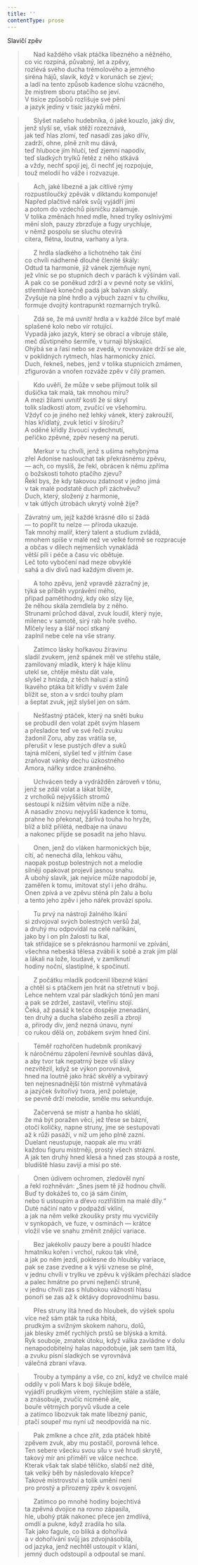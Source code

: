 ```yaml
---
title: ''
contentType: prose
---
```


Slavičí zpěv

>      Nad každého však ptáčka líbezného a něžného,  
> co víc rozpíná, půvabný, let a zpěvy,  
> rozlévá svého ducha trémolového a jemného  
> siréna hájů, slavík, když v korunách se zjeví;  
> a ladí na tento způsob kadence slohu vzácného,  
> že mistrem sboru ptačího se jeví.  
> V tisíce způsobů rozlišuje své pění  
> a jazyk jediný v tisíc jazyků mění.

>      Slyšet našeho hudebníka, ó jaké kouzlo, jaký div,  
> jenž slyší se, však stěží rozeznává,  
> jak teď hlas zlomí, teď nasadí zas jako dřív,  
> zadrží, ohne, plně znít mu dává,  
> teď hluboce jím hlučí, teď zjemní napodiv,  
> teď sladkých trylků řetěz z něho stkává  
> a vždy, nechť spojí jej, či nechť jej rozpojuje,  
> touž melodií ho váže i rozvazuje.

>      Ach, jaké líbezné a jak citlivé rýmy  
> rozpustiloučký zpěvák v diktandu komponuje!  
> Napřed plačtivě nářek svůj vyjádří jimi  
> a potom do vzdechů písničku zalamuje.  
> V tolika změnách hned mdle, hned trylky oslnivými  
> mění sloh, pauzy zbrzďuje a fugy urychluje,  
> v němž pospolu se sluchu otevírá  
> citera, flétna, loutna, varhany a lyra.

>      Z hrdla sladkého a lichotného tak činí  
> co chvíli nádherně dlouhé členité škály:  
> Odtud ta harmonie, již vánek zjemňuje nyní,  
> jež vlníc se po stupních dech v parách k výšinám valí.  
> A pak co se poněkud zdrží a v pevné noty se vklíní,  
> střemhlavě konečně padá jak balvan skály.  
> Zvyšuje na plné hrdlo a výbuch zazní v tu chvilku,  
> formuje dvojitý kontrapunkt rozmarných trylků.

>      Zdá se, že má uvnitř hrdla a v každé žilce byť malé  
> splašené kolo nebo vír rotující.  
> Vypadá jako jazyk, který se obrací a vibruje stále,  
> meč důvtipného šermíře, v turnaji blýskající.  
> Ohýbá se a řasí nebo se zvedá, v rovnováze drží se ale,  
> v poklidných rytmech, hlas harmonicky znící.  
> Duch, řekneš, nebes, jenž v tolika stupnicích zmámen,  
> zfigurován a vnořen rozváže zpěv v čilý pramen.

>      Kdo uvěří, že může v sebe přijmout tolik sil  
> dušička tak malá, tak mnohou míru?  
> A mezi žilami uvnitř kostí že si skryl  
> tolik sladkostí atom, zvučící ve všehomíru.  
> Vždyť co je jiného než lehký vánek, který zakroužil,  
> hlas křídlatý, zvuk letící v šírošíru?  
> A oděné křídly živoucí vydechnutí,  
> peříčko zpěvné, zpěv nesený na peruti.

>      Merkur v tu chvíli, jenž s ušima nehybnýma  
> zřel Adonise naslouchat tak překrásnému zpěvu,  
> — ach, co myslíš, že řekl, obrácen k němu zpříma  
> o božskosti tohoto ptačího zjevu?  
> Řekl bys, že kdy takovou zdatnost v jedno jímá  
> v tak malé podstatě duch při záchvěvu?  
> Duch, který, složený z harmonie,  
> v tak útlých útrobách ukrytý volně žije?

> Závratný um, jejž každé krásné dílo si žádá  
> — to popřít tu nelze — příroda ukazuje.  
> Tak mnohý malíř, který talent a studium zvládá,  
> mnohem spíše v malé než ve velké formě se rozpracuje  
> a občas v dílech nejmenších vynakládá  
> větší píli i péče a času víc obětuje.  
> Leč toto vybočení nad meze obvyklé  
> sahá a div divů nad každým divem je.

>      A toho zpěvu, jenž vpravdě zázračný je,  
> týká se příběh vyprávění mého,  
> případ pamětihodný, kdy oko slzy lije,  
> že něhou skála zemdlela by z něho.  
> Strunami průchod dával, zvuk loudil, který nyje,  
> milenec v samotě, sirý rab hoře svého.  
> Mlčely lesy a šlář nocí stkaný  
> zaplnil nebe cele na vše strany.

>      Zatímco lásky hořkavou žíravinu  
> sladil zvukem, jenž spánek měl ve střehu stále,  
> zamilovaný mladík, který k háje klínu  
> utekl se, chtěje městu dát vale,  
> slyšel z hnízda, z těch haluzí a stínů  
> lkavého ptáka bít křídly v svém žale  
> blížit se, ston a v srdci touhy plam  
> a šeptat zvuk, jejž slyšel jen on sám.

>      Nešťastný ptáček, který na sněti buku  
> se probudil den volat zpět svým hlasem  
> a přesladce teď ve své řeči zvuku  
> žadonil Zoru, aby zas vrátila se,  
> přerušit v lese pustých dřev a suků  
> tajná mlčení, slyšel teď v jitřním čase  
> zraňovat vánky dechu úzkostného  
> Amora, nářky srdce zraněného.

>      Uchvácen tedy a vydrážděn zároveň v tónu,  
> jenž se zdál volat a lákat blíže,  
> z vrcholků nejvyšších stromů  
> sestoupí k nižším větvím níže a níže.  
> A nasadiv znovu nejvyšší kadence k tomu,  
> prahne ho překonat, žárlivá touha ho hryže,  
> blíž a blíž přilétá, nedbaje na únavu  
> a nakonec přijde se posadit na jeho hlavu.

>      Onen, jenž do vláken harmonických bije,  
> cítí, ač nenechá díla, lehkou váhu,  
> naopak postup bolestných not a melodie  
> silněji opakovat projevil jasnou snahu.  
> A ubohý slavík, jak nejvíce může napodobí je,  
> zaměřen k tomu, imitovat styl i jeho dráhu.  
> Onen zpívá a ve zpěvu sténá pln žalu a bolu  
> a tento jeho zpěv i jeho nářek provází spolu.

>      Tu prvý na nástroji žalného lkání  
> si zdvojoval svých bolestných veršů žal,  
> a druhý mu odpovídal na celé naříkání,  
> jako by i on pln žalosti tu lkal,  
> tak střídajíce se s překrásnou harmonií ve zpívání,  
> všechna nebeská tělesa zvábili k sobě a zrak jim plál  
> a lákali na lože, loudavé, v zamlknutí  
> hodiny noční, slastiplné, k spočinutí.

>      Z počátku mladík podcenil líbezné klání  
> a chtěl si s ptáčkem jen hrát na střetnutí v boji.  
> Lehce nehtem vzal pár sladkých tónů jen maní  
> a pak se zdržel, zastavil, vteřinu stojí.  
> Čeká, až pasáž k tečce dospěje znenadání,  
> ten druhý a ducha slabého zesílí a zbrojí  
> a, přírody div, jenž nezná únavu, nyní  
> co rukou dělá on, zobákem svým hned činí.

>      Téměř rozhořčen hudebník pronikavý  
> k náročnému zápolení řevnivě souhlas dává,  
> a aby tvor tak nepatrný beze vší slávy  
> nezvítězil, když se výkon porovnává,  
> hned na loutně jako hráč skvělý a vybíravý  
> ten nejnesnadnější tón mistrně vyhmatává  
> a jazýček švitořivý tvora, jenž poletuje,  
> se pevně drží melodie, směle mu sekunduje.

>      Začervená se mistr a hanba ho sklátí,  
> že má být poražen věcí, jež třese se bázní,  
> otočí kolíčky, napne struny, jme se sestupovati  
> až k růži pasáží, v níž um jeho plně zazní.  
> Duelant neustupuje, naopak ale mu vrátí  
> každou figuru mistrněji, prostý všech strázní.  
> A jak ten druhý hned klesá a hned zas stoupá a roste,  
> bludiště hlasu zavijí a mísí po sté.

>      Onen údivem ochromen, zledověl nyní  
> a řekl rozhněván: „Snes jsem tě již hodnou chvíli.  
> Buď ty dokážeš to, co já sám činím,  
> nebo ti ustoupím a dřevo roztříštím na malé díly.“  
> Duté náčiní nato v podpaždí vklíní,  
> a jak na něm velké zkoušky prsty mu vycvičily  
> v synkopách, ve fuze, v osminách — krátce  
> vložil vše ve snahu změnit znějící variace.

>      Bez jakékoliv pauzy bere a pouští hladce  
> hmatníku kořen i vrchol, rukou tak vlně,  
> a jak po něm jezdí, poklesne do hloubky variace,  
> pak se zase zvedne a k výši vznese se plně,  
> v jednu chvíli v trylku ve zpěvu k výškám přechází sladce  
> a palec hmátne po první nejtenčí struně,  
> v jednu chvíli zas s hlubokou vážností hlasu  
> ponoří se zas až k oktávy doprovodnímu basu.

>      Přes struny lítá hned do hloubek, do výšek spolu  
> více než sám pták ta ruka hbitá,  
> prudkým a svižným skokem nahoru, dolů,  
> jak blesky změť rychlých prstů se blýská a kmitá.  
> Ryk souboje, zmatek útoku, když válka zavládne v dolu  
> nenapodobitelný halas napodobuje, jak sem tam lítá,  
> a zvuku písní sladkých se vyrovnává  
> válečná zbraní vřava.

>      Trouby a tympány a vše, co zní, když ve chvilce malé  
> oddíly v poli Mars k boji šikuje bděle,  
> vyjádří prudkým vírem, rychlejším stále a stále,  
> a znásobuje, zvučíc nicméně ale,  
> bouře větrných poryvů všude a cele  
> a zatímco libozvuk tak mate líbezný panic,  
> ptačí soupeř mu nyní už neodpovídá na nic.

>      Pak zmlkne a chce zřít, zda ptáček hbitě  
> zpěvem zvuk, aby mu postačil, porovná lehce.  
> Ten sebere všecku svou sílu v své hrudi skrytě,  
> takový mír ani příměří ve válce nechce.  
> Kterak však tak slabé tělíčko, slabší než dítě,  
> tak velký běh by následovalo křepce?  
> Takové mistrovství a tolik umění není  
> pro prostý a přirozený zpěv k osvojení.

>      Zatímco po mnohé hodiny bojechtivá  
> ta zpěvná dvojice na rovno zápasila,  
> hle, ubohý pták nakonec přece jen zmdlívá,  
> omdlí a pukne, když zradila ho síla.  
> Tak jako fagule, co bliká a dohořívá  
> a v dohořívání svůj jas zdvojnásobila,  
> od jazyka, jenž nechtěl ustoupit v klání,  
> jemný duch odstoupil a odpoutal se maní.
